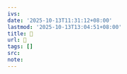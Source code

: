 ```yaml
---
ivs:
date: '2025-10-13T11:31:12+08:00'
lastmod: '2025-10-13T13:04:51+08:00'
title: 󰨨
url: 󰨨
tags: []
src:
note:
---
```

